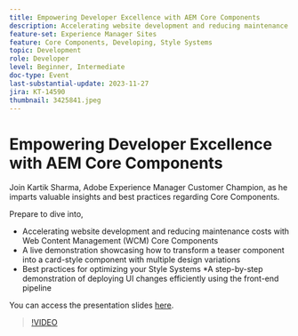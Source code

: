 ```yaml
---
title: Empowering Developer Excellence with AEM Core Components
description: Accelerating website development and reducing maintenance costs with Web Content Management (WCM) Core Components. A live demonstration showcasing how to transform a teaser component into a card-style component with multiple design variations. Best practices for optimizing your Style Systems. A step-by-step demonstration of deploying UI changes efficiently using the front-end pipeline.
feature-set: Experience Manager Sites
feature: Core Components, Developing, Style Systems
topic: Development
role: Developer
level: Beginner, Intermediate
doc-type: Event
last-substantial-update: 2023-11-27
jira: KT-14590
thumbnail: 3425841.jpeg
---
```


# Empowering Developer Excellence with AEM Core Components

Join Kartik Sharma, Adobe Experience Manager Customer Champion, as he imparts valuable insights and best practices regarding Core Components.

Prepare to dive into,

* Accelerating website development and reducing maintenance costs with Web Content Management (WCM) Core Components
* A live demonstration showcasing how to transform a teaser component into a card-style component with multiple design variations
* Best practices for optimizing your Style Systems
*A step-by-step demonstration of deploying UI changes efficiently using the front-end pipeline

You can access the presentation slides [here](/help/learn-from-your-peers/assets/experience-manager/sept2023/aem-core-components.pdf).

>[!VIDEO](https://video.tv.adobe.com/v/3425841/?learn=on)
